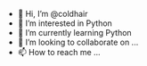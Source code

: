- 👋 Hi, I’m @coldhair
- 👀 I’m interested in Python
- 🌱 I’m currently learning Python
- 💞️ I’m looking to collaborate on ...
- 📫 How to reach me ...

<!---
coldhair/coldhair is a ✨ special ✨ repository because its `README.md` (this file) appears on your GitHub profile.
You can click the Preview link to take a look at your changes.
--->
